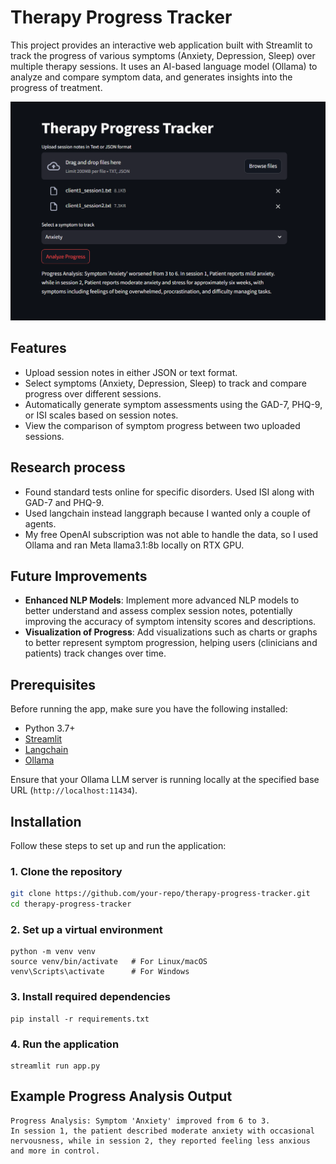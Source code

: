 # Therapy Progress Tracker

This project provides an interactive web application built with Streamlit to track the progress of various symptoms (Anxiety, Depression, Sleep) over multiple therapy sessions. It uses an AI-based language model (Ollama) to analyze and compare symptom data, and generates insights into the progress of treatment.

![Web App](/images/image.png)

## Features
- Upload session notes in either JSON or text format.
- Select symptoms (Anxiety, Depression, Sleep) to track and compare progress over different sessions.
- Automatically generate symptom assessments using the GAD-7, PHQ-9, or ISI scales based on session notes.
- View the comparison of symptom progress between two uploaded sessions.

## Research process
- Found standard tests online for specific disorders. Used ISI along with GAD-7 and PHQ-9.
- Used langchain instead langgraph because I wanted only a couple of agents.
- My free OpenAI subscription was not able to handle the data, so I used Ollama and ran Meta llama3.1:8b locally on RTX GPU.

## Future Improvements
- **Enhanced NLP Models**: Implement more advanced NLP models to better understand and assess complex session notes, potentially improving the accuracy of symptom intensity scores and descriptions.
- **Visualization of Progress**: Add visualizations such as charts or graphs to better represent symptom progression, helping users (clinicians and patients) track changes over time.

## Prerequisites

Before running the app, make sure you have the following installed:
- Python 3.7+
- [Streamlit](https://streamlit.io/)
- [Langchain](https://www.langchain.com/)
- [Ollama](https://ollama.com/)

Ensure that your Ollama LLM server is running locally at the specified base URL (`http://localhost:11434`).

## Installation

Follow these steps to set up and run the application:

### 1. Clone the repository

```bash
git clone https://github.com/your-repo/therapy-progress-tracker.git
cd therapy-progress-tracker
```

### 2. Set up a virtual environment 

```
python -m venv venv
source venv/bin/activate   # For Linux/macOS
venv\Scripts\activate      # For Windows
```

### 3. Install required dependencies 

```
pip install -r requirements.txt
```

### 4. Run the application

```
streamlit run app.py

```

## Example Progress Analysis Output
```
Progress Analysis: Symptom 'Anxiety' improved from 6 to 3. 
In session 1, the patient described moderate anxiety with occasional nervousness, while in session 2, they reported feeling less anxious and more in control.
```